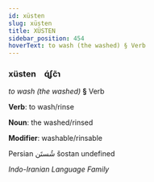 ```yaml
---
id: xüsten
slug: xüsten
title: XÜSTEN
sidebar_position: 454
hoverText: to wash (the washed) § Verb
---
```


### xüsten&emsp;<span kind="abugida">ɋ́ʄc̃ɿ</span>

*to wash (the washed)* **§** Verb

**Verb**: to wash/rinse

**Noun**: the washed/rinsed

**Modifier**: washable/rinsable

Persian ⁧شُستَن⁩ šostan undefined

*Indo-Iranian Language Family*